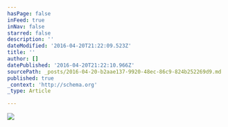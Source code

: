 ```yaml
---
hasPage: false
inFeed: true
inNav: false
starred: false
description: ''
dateModified: '2016-04-20T21:22:09.523Z'
title: ''
author: []
datePublished: '2016-04-20T21:22:10.966Z'
sourcePath: _posts/2016-04-20-b2aae137-9920-48ec-86c9-824b252269d9.md
published: true
_context: 'http://schema.org'
_type: Article

---
```

![](https://the-grid-user-content.s3-us-west-2.amazonaws.com/27b7880d-8317-418b-a8b1-dc1387d18754.jpg)